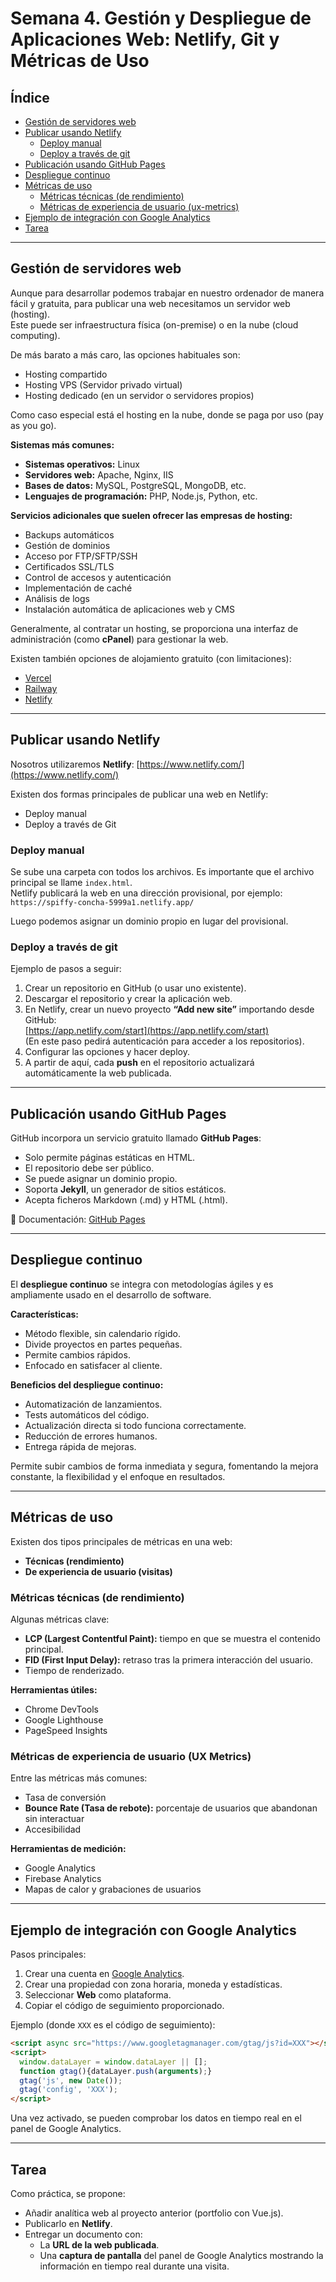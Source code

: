 # Semana 4. Gestión y Despliegue de Aplicaciones Web: Netlify, Git y Métricas de Uso

## Índice
- [Gestión de servidores web](#gestión-de-servidores-web)
- [Publicar usando Netlify](#publicar-usando-netlify)
  - [Deploy manual](#deploy-manual)
  - [Deploy a través de git](#deploy-a-través-de-git)
- [Publicación usando GitHub Pages](#publicación-usando-github-pages)
- [Despliegue continuo](#despliegue-continuo)
- [Métricas de uso](#métricas-de-uso)
  - [Métricas técnicas (de rendimiento)](#métricas-técnicas-de-rendimiento)
  - [Métricas de experiencia de usuario (ux-metrics)](#métricas-de-experiencia-de-usuario-ux-metrics)
- [Ejemplo de integración con Google Analytics](#ejemplo-de-integración-con-google-analytics)
- [Tarea](#tarea)

---

## Gestión de servidores web

Aunque para desarrollar podemos trabajar en nuestro ordenador de manera fácil y gratuita, para publicar una web necesitamos un servidor web (hosting).  
Este puede ser infraestructura física (on-premise) o en la nube (cloud computing).  

De más barato a más caro, las opciones habituales son:

- Hosting compartido  
- Hosting VPS (Servidor privado virtual)  
- Hosting dedicado (en un servidor o servidores propios)  

Como caso especial está el hosting en la nube, donde se paga por uso (pay as you go).  

**Sistemas más comunes:**
- **Sistemas operativos:** Linux  
- **Servidores web:** Apache, Nginx, IIS  
- **Bases de datos:** MySQL, PostgreSQL, MongoDB, etc.  
- **Lenguajes de programación:** PHP, Node.js, Python, etc.  

**Servicios adicionales que suelen ofrecer las empresas de hosting:**
- Backups automáticos  
- Gestión de dominios  
- Acceso por FTP/SFTP/SSH  
- Certificados SSL/TLS  
- Control de accesos y autenticación  
- Implementación de caché  
- Análisis de logs  
- Instalación automática de aplicaciones web y CMS  

Generalmente, al contratar un hosting, se proporciona una interfaz de administración (como **cPanel**) para gestionar la web.  

Existen también opciones de alojamiento gratuito (con limitaciones):  
- [Vercel](https://vercel.com/)  
- [Railway](https://railway.com/)  
- [Netlify](https://www.netlify.com/)  

---

## Publicar usando Netlify 

Nosotros utilizaremos **Netlify**: [https://www.netlify.com/](https://www.netlify.com/)

Existen dos formas principales de publicar una web en Netlify:  
- Deploy manual  
- Deploy a través de Git  

### Deploy manual

Se sube una carpeta con todos los archivos. Es importante que el archivo principal se llame `index.html`.  
Netlify publicará la web en una dirección provisional, por ejemplo:  
`https://spiffy-concha-5999a1.netlify.app/`  

Luego podemos asignar un dominio propio en lugar del provisional.  

### Deploy a través de git

Ejemplo de pasos a seguir:
1. Crear un repositorio en GitHub (o usar uno existente).  
2. Descargar el repositorio y crear la aplicación web.  
3. En Netlify, crear un nuevo proyecto **“Add new site”** importando desde GitHub:  
   [https://app.netlify.com/start](https://app.netlify.com/start)  
   (En este paso pedirá autenticación para acceder a los repositorios).  
4. Configurar las opciones y hacer deploy.  
5. A partir de aquí, cada **push** en el repositorio actualizará automáticamente la web publicada.  

---

## Publicación usando GitHub Pages

GitHub incorpora un servicio gratuito llamado **GitHub Pages**:

- Solo permite páginas estáticas en HTML.  
- El repositorio debe ser público.  
- Se puede asignar un dominio propio.  
- Soporta **Jekyll**, un generador de sitios estáticos.  
- Acepta ficheros Markdown (.md) y HTML (.html).  

📖 Documentación: [GitHub Pages](https://docs.github.com/en/pages)  

---

## Despliegue continuo

El **despliegue continuo** se integra con metodologías ágiles y es ampliamente usado en el desarrollo de software.  

**Características:**
- Método flexible, sin calendario rígido.  
- Divide proyectos en partes pequeñas.  
- Permite cambios rápidos.  
- Enfocado en satisfacer al cliente.  

**Beneficios del despliegue continuo:**
- Automatización de lanzamientos.  
- Tests automáticos del código.  
- Actualización directa si todo funciona correctamente.  
- Reducción de errores humanos.  
- Entrega rápida de mejoras.  

Permite subir cambios de forma inmediata y segura, fomentando la mejora constante, la flexibilidad y el enfoque en resultados.  

---

## Métricas de uso

Existen dos tipos principales de métricas en una web:  
- **Técnicas (rendimiento)**  
- **De experiencia de usuario (visitas)**  

### Métricas técnicas (de rendimiento)

Algunas métricas clave:  
- **LCP (Largest Contentful Paint):** tiempo en que se muestra el contenido principal.  
- **FID (First Input Delay):** retraso tras la primera interacción del usuario.  
- Tiempo de renderizado.  

**Herramientas útiles:**  
- Chrome DevTools  
- Google Lighthouse  
- PageSpeed Insights  

### Métricas de experiencia de usuario (UX Metrics)

Entre las métricas más comunes:  
- Tasa de conversión  
- **Bounce Rate (Tasa de rebote):** porcentaje de usuarios que abandonan sin interactuar  
- Accesibilidad  

**Herramientas de medición:**  
- Google Analytics  
- Firebase Analytics  
- Mapas de calor y grabaciones de usuarios  

---

## Ejemplo de integración con Google Analytics 

Pasos principales:  
1. Crear una cuenta en [Google Analytics](https://analytics.google.com/).  
2. Crear una propiedad con zona horaria, moneda y estadísticas.  
3. Seleccionar **Web** como plataforma.  
4. Copiar el código de seguimiento proporcionado.  

Ejemplo (donde `XXX` es el código de seguimiento):  

```html
<script async src="https://www.googletagmanager.com/gtag/js?id=XXX"></script>
<script>
  window.dataLayer = window.dataLayer || [];
  function gtag(){dataLayer.push(arguments);}
  gtag('js', new Date());
  gtag('config', 'XXX');
</script>
```

Una vez activado, se pueden comprobar los datos en tiempo real en el panel de Google Analytics.  

---

## Tarea

Como práctica, se propone:  
- Añadir analítica web al proyecto anterior (portfolio con Vue.js).  
- Publicarlo en **Netlify**.  
- Entregar un documento con:  
  - La **URL de la web publicada**.  
  - Una **captura de pantalla** del panel de Google Analytics mostrando la información en tiempo real durante una visita.  
